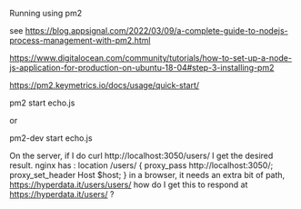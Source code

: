 Running using pm2

see https://blog.appsignal.com/2022/03/09/a-complete-guide-to-nodejs-process-management-with-pm2.html

https://www.digitalocean.com/community/tutorials/how-to-set-up-a-node-js-application-for-production-on-ubuntu-18-04#step-3-installing-pm2

https://pm2.keymetrics.io/docs/usage/quick-start/

pm2 start echo.js

or

pm2-dev start echo.js

On the server, if I do
curl http://localhost:3050/users/
I get the desired result.
nginx has :
location /users/ {
proxy_pass http://localhost:3050/;
proxy_set_header Host $host;
}
in a browser, it needs an extra bit of path,
https://hyperdata.it/users/users/
how do I get this to respond at
https://hyperdata.it/users/
?
